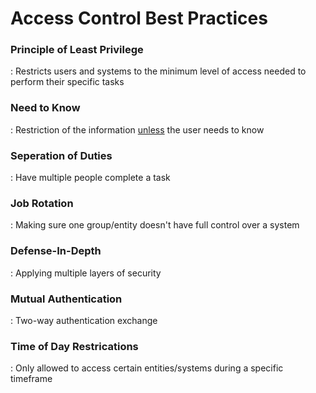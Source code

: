 # Access Control Best Practices

### Principle of Least Privilege
 : Restricts users and systems to the minimum level of access needed to perform their specific tasks


### Need to Know
 : Restriction of the information <ins>unless</ins> the user needs to know


### Seperation of Duties
 : Have multiple people complete a task


### Job Rotation
 : Making sure one group/entity doesn't have full control over a system


### Defense-In-Depth
 : Applying multiple layers of security


### Mutual Authentication
 : Two-way authentication exchange


### Time of Day Restrications
 : Only allowed to access certain entities/systems during a specific timeframe